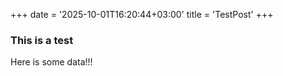 +++
date = '2025-10-01T16:20:44+03:00'
title = 'TestPost'
+++

### This is a test

Here is some data!!!
